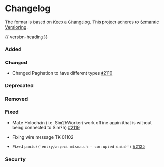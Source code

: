# Changelog
The format is based on [Keep a Changelog](https://keepachangelog.com/en/1.0.0/).
This project adheres to [Semantic Versioning](https://semver.org/spec/v2.0.0.html).

{{ version-heading }}

### Added

### Changed
- Changed Pagination to have different types [#2110](https://github.com/holochain/holochain-rust/pull/2110)
### Deprecated

### Removed

### Fixed
- Make Holochain (i.e. Sim2hWorker) work offline again (that is without being connected to Sim2h) [#2119](https://github.com/holochain/holochain-rust/pull/2119)

- Fixing wire message TK-01102
- Fixed `panic!("entry/aspect mismatch - corrupted data?")` [#2135](https://github.com/holochain/holochain-rust/pull/2135)

### Security
